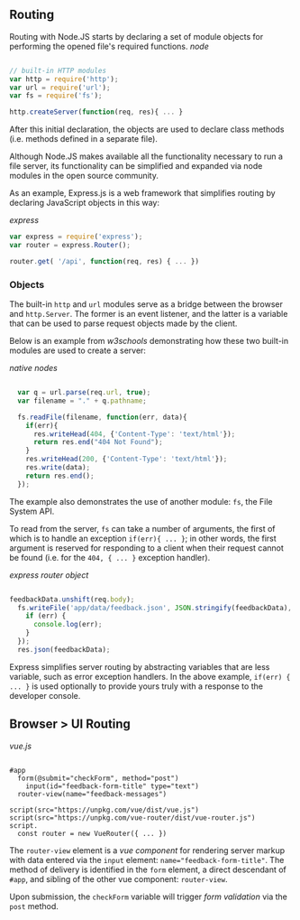 

## Routing
Routing with Node.JS starts by declaring a set of module objects for performing the opened file's required functions.
_node_
```js

// built-in HTTP modules
var http = require('http');
var url = require('url');
var fs = require('fs');

http.createServer(function(req, res){ ... }

```
After this initial declaration, the objects are used to declare class methods (i.e. methods defined in a separate file).

Although Node.JS makes available all the functionality necessary to run a file server, its functionality can be simplified and expanded via node modules in the open source community.

As an example, Express.js is a web framework that simplifies routing by declaring JavaScript objects in this way:

_express_
```js
var express = require('express');
var router = express.Router();

router.get( '/api', function(req, res) { ... })

```
### Objects

The built-in `http` and `url` modules serve as a bridge between the browser and `http.Server`. The former is an event listener, and the latter is a variable that can be used to parse request objects made by the client. 

Below is an example from _w3schools_ demonstrating how these two built-in modules are used to create a server:

_native nodes_
```javascript

  var q = url.parse(req.url, true);
  var filename = "." + q.pathname;

  fs.readFile(filename, function(err, data){
    if(err){
      res.writeHead(404, {'Content-Type': 'text/html'});
      return res.end("404 Not Found");
    }
    res.writeHead(200, {'Content-Type': 'text/html'});
    res.write(data);
    return res.end();
  });

```
The example also demonstrates the use of another module: `fs`, the File System API. 

To read from the server, `fs` can take a number of arguments, the first of which is to handle an exception `if(err){ ... }`; in other words, the first argument is reserved for responding to a client when their request cannot be found (i.e. for the `404, { ... }` exception handler).

_express router object_
```javascript

feedbackData.unshift(req.body);
  fs.writeFile('app/data/feedback.json', JSON.stringify(feedbackData), 'utf8', function(err) {
    if (err) {
      console.log(err);
    }
  });
  res.json(feedbackData);

```
Express simplifies server routing by abstracting variables that are less variable, such as error exception handlers. In the above example, `if(err) { ... }` is used optionally to provide yours truly with a response to the developer console.


## Browser > UI Routing

_vue.js_
```pug

#app
  form(@submit="checkForm", method="post")
    input(id="feedback-form-title" type="text")
  router-view(name="feedback-messages")

script(src="https://unpkg.com/vue/dist/vue.js")
script(src="https://unpkg.com/vue-router/dist/vue-router.js")
script.
  const router = new VueRouter({ ... })

```
The `router-view` element is a _vue component_ for rendering server markup with data entered via the `input` element: `name="feedback-form-title"`. The method of delivery is identified in the `form` element, a direct descendant of `#app`, and sibling of the other vue component: `router-view`.

Upon submission, the `checkForm` variable will trigger _form validation_ via the `post` method.
